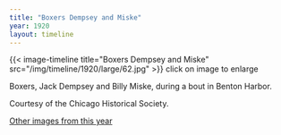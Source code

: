 ```yaml
---
title: "Boxers Dempsey and Miske"
year: 1920
layout: timeline
---
```


{{< image-timeline title="Boxers Dempsey and Miske" src="/img/timeline/1920/large/62.jpg" >}}
click on image to enlarge

Boxers, Jack Dempsey and Billy Miske, during a bout in Benton Harbor. 

Courtesy of the Chicago Historical Society.

[Other images from this year](/historical/timeline/1920)